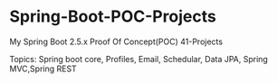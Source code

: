 # Spring-Boot-POC-Projects
My Spring Boot 2.5.x Proof Of Concept(POC) 41-Projects

Topics: Spring boot core, Profiles, Email, Schedular, Data JPA, Spring MVC,Spring REST
